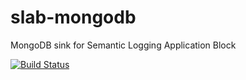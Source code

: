 # slab-mongodb
MongoDB sink for Semantic Logging Application Block

[![Build Status](https://travis-ci.org/TIMEmSYSTEM/slab-mongodb.svg?branch=master)](https://travis-ci.org/TIMEmSYSTEM/slab-mongodb)
